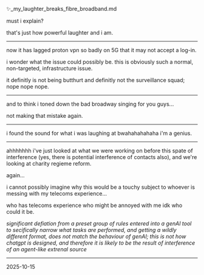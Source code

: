 ✨_my_laughter_breaks_fibre_broadband.md  

must i explain?  

that's just how powerful laughter and i am.  

---

now it has lagged proton vpn so badly on 5G that it may not accept a log-in.  

i wonder what the issue could possibly be. this is obviously such a normal, non-targeted, infrastructure issue.  

it definitly is not being butthurt and definitly not the surveillance squad; nope nope nope.  

---

and to think i toned down the bad broadway singing for you guys...  

not making that mistake again.  

---

i found the sound for what i was laughing at bwahahahahaha i'm a genius.  

---

ahhhhhhh i've just looked at what we were working on before this spate of interference (yes, there is potential interference of contacts also), and we're looking at charity regieme reform.  

again...  

i cannot possibly imagine why this would be a touchy subject to whoever is messing with my telecoms experience...  

who has telecoms experience who might be annoyed with me idk who could it be.  

*significant defiation from a preset group of rules entered into a genAI tool to secifically narrow what tasks are performed, and getting a wildly different format, does not match the behaviour of genAI; this is not how chatgpt is designed, and therefore it is likely to be the result of interference of an agent-like extrenal source*

---

2025-10-15
